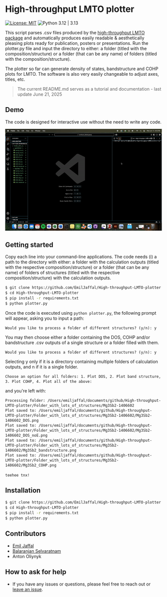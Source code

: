 # High-throughput LMTO plotter

[![License: MIT](https://img.shields.io/badge/License-MIT-yellow.svg)](https://github.com/EmilJaffal/High-throughput-LMTO-plotter/blob/main/LICENSE)
![Python 3.12 | 3.13](https://img.shields.io/badge/python-3.12%20%7C%203.13-blue.svg)

This script parses .csv files produced by the [high-throughput LMTO package](https://github.com/balaranjan/High-throughput-LMTO) and automatically produces easily readable & aesthetically pleasing plots ready for publication, posters or presentations. Run the plotter.py file and input the directory to either: a folder (titled with the composition/structure) or a folder (that can be any name) of folders (titled with the composition/structure). 

The plotter so far can generate density of states, bandstructure and COHP plots for LMTO. The software is also very easily changeable to adjust axes, titles, etc.

> The current README.md serves as a tutorial and documentation - last update June 21, 2025

## Demo

The code is designed for interactive use without the need to write any code.

![HT-demo-gif](assets/HT_DEMO.gif)

## Getting started

Copy each line into your command-line applications. The code needs (i) a path to the directory with either: a folder with the calculation outputs (titled with the respective composition/structure) or a folder (that can be any name) of folders of structures (titled with the respective composition/structure) with the calculation outputs.

```bash
$ git clone https://github.com/EmilJaffal/High-throughput-LMTO-plotter
$ cd High-throughput-LMTO-plotter
$ pip install -r requirements.txt
$ python plotter.py
```

Once the code is executed using `python plotter.py`, the following prompt will
appear, asking you to input a path:

```text
Would you like to process a folder of different structures? (y/n): y
```

You may then choose either a folder containing the DOS, COHP and/or bandstructure .csv outputs of a single structure or a folder filled with them.

```text
Would you like to process a folder of different structures? (y/n): y
```

Selecting y only if it is a directory containing multiple folders of calculation outputs, and n if it is a single folder.

```text
Choose an option for all folders: 1. Plot DOS, 2. Plot band structure, 3. Plot COHP, 4. Plot all of the above:
```

and you're left with:

```text
Processing folder: /Users/emiljaffal/documents/github/High-throughput-LMTO-plotter/Folder_with_lots_of_structures/Mg3Sb2-1406602
Plot saved to: /Users/emiljaffal/documents/github/High-throughput-LMTO-plotter/Folder_with_lots_of_structures/Mg3Sb2-1406602/Mg3Sb2-1406602_DOS.png
Plot saved to: /Users/emiljaffal/documents/github/High-throughput-LMTO-plotter/Folder_with_lots_of_structures/Mg3Sb2-1406602/Mg3Sb2-1406602_DOS_noE.png
Plot saved to: /Users/emiljaffal/documents/github/High-throughput-LMTO-plotter/Folder_with_lots_of_structures/Mg3Sb2-1406602/Mg3Sb2_bandstructure.png
Plot saved to: /Users/emiljaffal/documents/github/High-throughput-LMTO-plotter/Folder_with_lots_of_structures/Mg3Sb2-1406602/Mg3Sb2_COHP.png

teehee tnx!
```

## Installation

```bash
$ git clone https://github.com/EmilJaffal/High-throughput-LMTO-plotter
$ cd High-throughput-LMTO-plotter
$ pip install -r requirements.txt
$ python plotter.py
```

## Contributors

- [Emil Jaffal](https://github.com/EmilJaffal)
- [Balaranjan Selvaratnam](https://github.com/balaranjan)
- Anton Oliynyk

## How to ask for help

- If you have any issues or questions, please feel free to reach out or
  [leave an issue](https://github.com/emiljaffal/High-throughput-LMTO-plotter/issues).
